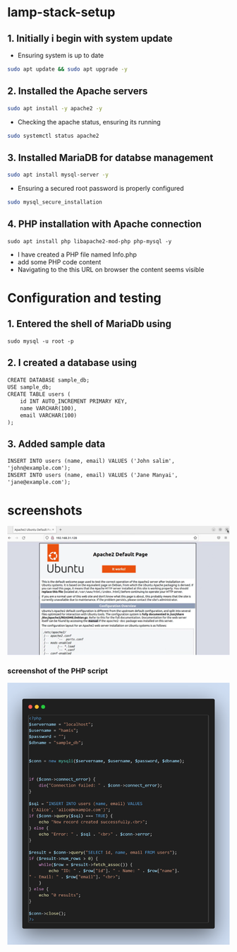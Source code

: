 # lamp-stack-setup

## 1. Initially i begin with system update

- Ensuring system is up to date

```bash
sudo apt update && sudo apt upgrade -y
```
## 2. Installed the Apache servers
```bash
sudo apt install -y apache2 -y
```
- Checking the apache status, ensuring its running
```bash
sudo systemctl status apache2
```
## 3. Installed MariaDB for databse management
```bash
sudo apt install mysql-server -y
```
- Ensuring a secured root password is properly configured
```bash
sudo mysql_secure_installation
```

## 4. PHP installation with Apache connection
```
sudo apt install php libapache2-mod-php php-mysql -y
```
- I have created a PHP file named Info.php
- add some PHP code content
- Navigating to the this URL on browser the content seems visible

# Configuration and testing
## 1. Entered the shell of MariaDb using
```
sudo mysql -u root -p
```
## 2. I created a database using
```
CREATE DATABASE sample_db;
USE sample_db;
CREATE TABLE users (
    id INT AUTO_INCREMENT PRIMARY KEY,
    name VARCHAR(100),
    email VARCHAR(100)
);
```
## 3. Added sample data
```
INSERT INTO users (name, email) VALUES ('John salim', 'john@example.com');
INSERT INTO users (name, email) VALUES ('Jane Manyai', 'jane@example.com');
```


# screenshots
![APache testing](./image/apche.png)

### screenshot of the PHP script
![PHP script](./image/codesnapshot.png)
